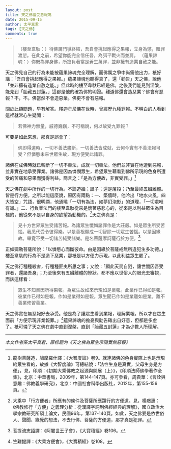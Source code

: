 ```yaml
---
layout: post
title: 天之佛會受惡報嗎
date: 2015-09-15
author: 太平真君
tags: [天之佛]
comments: true
---
```

> （樓至韋馱：）待佛厲鬥爭終結，吾自會挑起應得之果報，立身為懲，贖罪渡愆。在此之前，希望你能完全信任吾，為弭平戰火而並肩。
> （蘊果諦魂：）你既為罪身佛，所擔負著當是蒼生萬罪，並非擁有造業自赦之能。

天之佛見自己的行為未能被蘊果諦魂完全理解，而佛厲之爭中尚需他出力，衹好講：「吾自會挑起應得之果報。」蘊果諦魂也聽得真了，還「勸告」天之佛，說他「並非擁有造業自赦之能。」但此時的樓至韋馱已經是佛。之後我們能見到涅槃，能見到「胎藏五封蓮。」這都是他的確為佛的明證。難道佛還會造惡業？佛會有惡報？不，不。佛當然不會造惡業。佛更不會有惡報。

關於此類問題，早有解答。釋迦牟尼佛在世時，曾經歷九種罪報。不明白的人看到這裡就常心生疑問：

> 若佛神力無量，威德巍巍，不可稱說，何以故受九罪報？

可要是如此來想，那真是誤會了：

> 佛即得道時，一切不善法盡斷，一切善法皆成就，云何今實有不善法報可受？但憐愍未來世眾生故，現方便受此諸罪。

諸佛在成佛時就已斬斷了一切不善法，成就一切善法。他們並非實在地遭到惡報，並非實在地承受罪業。諸佛是因為憐憫眾生，希望眾生藉看到佛所示現的色身所遭受的苦痛和惡果而獲得利益。簡言之：「是為方便故，非實受罪。」[^1]

天之佛在劇中所作的一切行為。不論造牆；誕子；還是屠殺；乃至最終五臟離體。皆是行方便。之所以能這麼說，原因有兩點：一、築牆時，他吟出「地水火風，四大皆空」咒語，很明顯，他通曉「一切有為法，如夢幻泡影」的道理，「一切處唯有識。」二、行負業法門的樓至韋馱從來是懷著慈悲心的，從來是以利益眾生為目標的，他從來不是以自身的欲望為動機的。[^2]天之佛真是：

> 見十方世界眾生受諸苦報。為諸眾生懺悔諸罪作是大莊嚴。如是眾生所受苦惱。我悉代受令彼得樂。以是善根願成一切智除一切眾生苦惱。以是因緣故。畢竟不受一切諸苦純受諸樂。是名菩薩摩訶薩行於方便。[^3]

正如彌勒菩薩所說：「以憐愍心而斷彼命。由是因緣於菩薩戒無所違犯生多功德。」樓至韋馱的行為不是造下惡業，那衹是以方便力示現，以此利益眾生罷了。

天之佛行種種殺害，行種種匪夷所思之事；又說：「願此天罰自戮，讓世間因吾受罪者，還諸吾身」；乃至後來有五臟離體的慘狀。都不應以世俗人的眼光去審視，而該這樣看：

> 眾生不知業因所得果報。為眾生故如來示現如是業報。此業作已得如是報。彼業作已得如是報。作如是業得如是報。眾生聞已作如是業離如是業。離不善業修習善業。

天之佛實在無惡報好去承受。他是為了讓眾生看到業報，理解業報。所以才在眾生面前「方便示現非業報罪。」[^4]蘊果諦魂的擔憂與勸告確出自好意，但都是多慮了。衹可憐了天之佛在劇中直到涅槃，直到「胎藏五封蓮」才為少數人所理解。

[^1]: 龍樹菩薩造，鳩摩羅什譯：《大智度論》卷9。就連諸佛的色身實際上也是示現給眾生看的，故據《大智度論》可總結說：「法性生身是真實，父母生身是方便」，見，印順：《初期大乘佛教之起源與開展（上）》，《印順法師佛學著作全集》，北京：中華書局，2009年，第144-147頁。亦可參看，周貴華：《言詮與意趣：佛教義學研究》，北京：中國社會科學出版社，2012年，第155-156頁。
[^2]:大乘中「行方便者」所應有的條件及菩薩所應踐行的方便道。見，楊璟惠：《佛教修行「方便」之義理分析：從漢譯字詞到佛經經典的理解》，國立政治大學宗教研究所碩士論文，民國96年，第137-140頁。如此，天之佛要是依世俗人、聲聞、緣覺的想法，不去行佛、菩薩的方便道，那才真是犯罪。
[^3]: 菩提流志詔譯：《阿闍世王子會》，《大寶積經》卷106。
[^4]:竺難提譯：《大乘方便會》，《大寶積經》卷108。

***
*本文作者系太平真君，原标题为《天之佛為眾生示現實無惡報》*

